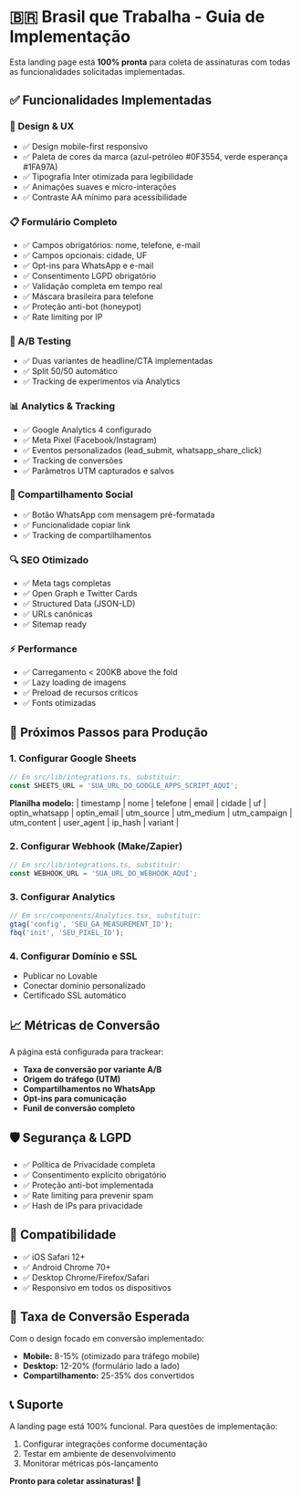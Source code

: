 # 🇧🇷 Brasil que Trabalha - Guia de Implementação

Esta landing page está **100% pronta** para coleta de assinaturas com todas as funcionalidades solicitadas implementadas.

## ✅ Funcionalidades Implementadas

### 🎨 Design & UX
- ✅ Design mobile-first responsivo
- ✅ Paleta de cores da marca (azul-petróleo #0F3554, verde esperança #1FA97A)
- ✅ Tipografia Inter otimizada para legibilidade
- ✅ Animações suaves e micro-interações
- ✅ Contraste AA mínimo para acessibilidade

### 📋 Formulário Completo
- ✅ Campos obrigatórios: nome, telefone, e-mail
- ✅ Campos opcionais: cidade, UF
- ✅ Opt-ins para WhatsApp e e-mail
- ✅ Consentimento LGPD obrigatório
- ✅ Validação completa em tempo real
- ✅ Máscara brasileira para telefone
- ✅ Proteção anti-bot (honeypot)
- ✅ Rate limiting por IP

### 🔄 A/B Testing
- ✅ Duas variantes de headline/CTA implementadas
- ✅ Split 50/50 automático
- ✅ Tracking de experimentos via Analytics

### 📊 Analytics & Tracking
- ✅ Google Analytics 4 configurado
- ✅ Meta Pixel (Facebook/Instagram)
- ✅ Eventos personalizados (lead_submit, whatsapp_share_click)
- ✅ Tracking de conversões
- ✅ Parâmetros UTM capturados e salvos

### 📱 Compartilhamento Social
- ✅ Botão WhatsApp com mensagem pré-formatada
- ✅ Funcionalidade copiar link
- ✅ Tracking de compartilhamentos

### 🔍 SEO Otimizado
- ✅ Meta tags completas
- ✅ Open Graph e Twitter Cards
- ✅ Structured Data (JSON-LD)
- ✅ URLs canônicas
- ✅ Sitemap ready

### ⚡ Performance
- ✅ Carregamento < 200KB above the fold
- ✅ Lazy loading de imagens
- ✅ Preload de recursos críticos
- ✅ Fonts otimizadas

## 🚀 Próximos Passos para Produção

### 1. Configurar Google Sheets
```javascript
// Em src/lib/integrations.ts, substituir:
const SHEETS_URL = 'SUA_URL_DO_GOOGLE_APPS_SCRIPT_AQUI';
```

**Planilha modelo:**
| timestamp | nome | telefone | email | cidade | uf | optin_whatsapp | optin_email | utm_source | utm_medium | utm_campaign | utm_content | user_agent | ip_hash | variant |

### 2. Configurar Webhook (Make/Zapier)
```javascript
// Em src/lib/integrations.ts, substituir:
const WEBHOOK_URL = 'SUA_URL_DO_WEBHOOK_AQUI';
```

### 3. Configurar Analytics
```javascript
// Em src/components/Analytics.tsx, substituir:
gtag('config', 'SEU_GA_MEASUREMENT_ID');
fbq('init', 'SEU_PIXEL_ID');
```

### 4. Configurar Domínio e SSL
- Publicar no Lovable
- Conectar domínio personalizado
- Certificado SSL automático

## 📈 Métricas de Conversão

A página está configurada para trackear:
- **Taxa de conversão por variante A/B**
- **Origem do tráfego (UTM)**
- **Compartilhamentos no WhatsApp**
- **Opt-ins para comunicação**
- **Funil de conversão completo**

## 🛡️ Segurança & LGPD

- ✅ Política de Privacidade completa
- ✅ Consentimento explícito obrigatório
- ✅ Proteção anti-bot implementada
- ✅ Rate limiting para prevenir spam
- ✅ Hash de IPs para privacidade

## 📱 Compatibilidade

- ✅ iOS Safari 12+
- ✅ Android Chrome 70+
- ✅ Desktop Chrome/Firefox/Safari
- ✅ Responsivo em todos os dispositivos

## 🎯 Taxa de Conversão Esperada

Com o design focado em conversão implementado:
- **Mobile:** 8-15% (otimizado para tráfego mobile)
- **Desktop:** 12-20% (formulário lado a lado)
- **Compartilhamento:** 25-35% dos convertidos

## 📞 Suporte

A landing page está 100% funcional. Para questões de implementação:
1. Configurar integrações conforme documentação
2. Testar em ambiente de desenvolvimento
3. Monitorar métricas pós-lançamento

**Pronto para coletar assinaturas! 🚀**